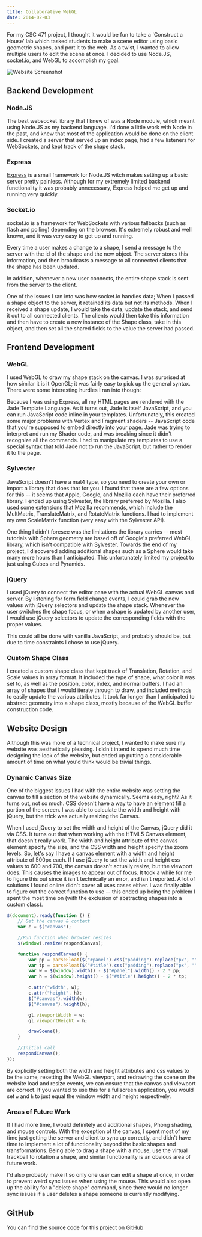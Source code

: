 ```yaml
---
title: Collaborative WebGL
date: 2014-02-03
---
```


For my CSC 471 project, I thought it would be fun to take a 'Construct a House' lab which tasked students to make a scene editor using basic geometric shapes, and port it to the web. As a twist, I wanted to allow multiple users to edit the scene at once. I decided to use Node.JS, [socket.io](http://socket.io), and WebGL to accomplish my goal.

![Website Screenshot](/images/posts/collaborative_webgl.png)

## Backend Development

### Node.JS

The best websocket library that I knew of was a Node module, which meant using Node.JS as my backend language. I'd done a little work with Node in the past, and knew that most of the application would be done on the client side. I created a server that served up an index page, had a few listeners for WebSockets, and kept track of the shape stack.

### Express

[Express](http://expressjs.com) is a small framework for Node.JS witch makes setting up a basic server pretty painless. Although for my extremely limited backend functionality it was probably unnecessary, Express helped me get up and running very quickly.

### Socket.io

socket.io is a framework for WebSockets with various fallbacks (such as flash and polling) depending on the browser. It's extremely robust and well known, and it was very easy to get up and running.

Every time a user makes a change to a shape, I send a message to the server with the id of the shape and the new object. The server stores this information, and then broadcasts a message to all connected clients that the shape has been updated.

In addition, whenever a new user connects, the entire shape stack is sent from the server to the client.

One of the issues I ran into was how socket.io handles data; When I passed a shape object to the server, it retained its data but not its methods. When I received a shape update, I would take the data, update the stack, and send it out to all connected clients. The clients would then take this information and then have to create a new instance of the Shape class, take in this object, and then set all the shared fields to the value the server had passed.

## Frontend Development

### WebGL

I used WebGL to draw my shape stack on the canvas. I was surprised at how similar it is it OpenGL; it was fairly easy to pick up the general syntax. There were some interesting hurdles I ran into though:

Because I was using Express, all my HTML pages are rendered with the Jade Template Language. As it turns out, Jade is itself JavaScript, and you can run JavaScript code inline in your templates. Unfortunately, this created some major problems with Vertex and Fragment shaders -- JavaScript code that you're supposed to embed directly into your page. Jade was trying to interpret and run my Shader code, and was breaking since it didn't recognize all the commands. I had to manipulate my templates to use a special syntax that told Jade not to run the JavaScript, but rather to render it to the page.

### Sylvester

JavaScript doesn't have a mat4 type, so you need to create your own or import a library that does that for you. I found that there are a few options for this -- it seems that Apple, Google, and Mozilla each have their preferred library. I ended up using Sylvester, the library preferred by Mozilla. I also used some extensions that Mozilla recommends, which include the MultMatrix, TranslateMatrix, and RotateMatrix functions. I had to implement my own ScaleMatrix function (very easy with the Sylvester API).

One thing I didn't foresee was the limitations the library carries -- most tutorials with Sphere geometry are based off of Google's preferred WebGL library, which isn't compatible with Sylvester. Towards the end of my project, I discovered adding additional shapes such as a Sphere would take many more hours than I anticipated. This unfortunately limited my project to just using Cubes and Pyramids.

### jQuery

I used jQuery to connect the editor pane with the actual WebGL canvas and server. By listening for form field change events, I could grab the new values with jQuery selectors and update the shape stack. Whenever the user switches the shape focus, or when a shape is updated by another user, I would use jQuery selectors to update the corresponding fields with the proper values.

This could all be done with vanilla JavaScript, and probably should be, but due to time constraints I chose to use jQuery.

### Custom Shape Class

I created a custom shape class that kept track of Translation, Rotation, and Scale values in array format. It included the type of shape, what color it was set to, as well as the position, color, index, and normal buffers. I had an array of shapes that I would iterate through to draw, and included methods to easily update the various attributes. It took far longer than I anticipated to abstract geometry into a shape class, mostly because of the WebGL buffer construction code.

## Website Design

Although this was more of a technical project, I wanted to make sure my website was aesthetically pleasing. I didn't intend to spend much time designing the look of the website, but ended up putting a considerable amount of time on what you'd think would be trivial things.

### Dynamic Canvas Size

One of the biggest issues I had with the entire website was setting the canvas to fill a section of the website dynamically. Seems easy, right? As it turns out, not so much. CSS doesn't have a way to have an element fill a portion of the screen. I was able to calculate the width and height with jQuery, but the trick was actually resizing the Canvas.

When I used jQuery to set the width and height of the Canvas, jQuery did it via CSS. It turns out that when working with the HTML5 Canvas element, that doesn't really work. The width and height attribute of the canvas element specify the size, and the CSS width and height specify the zoom levels. So, let's say I have a canvas element with a width and height attribute of 500px each. If I use jQuery to set the width and height css values to 600 and 700, the canvas doesn't actually resize, but the viewport does. This causes the images to appear out of focus. It took a while for me to figure this out since it isn't technically an error, and isn't reported. A lot of solutions I found online didn't cover all uses cases either. I was finally able to figure out the correct function to use -- this ended up being the problem I spent the most time on (with the exclusion of abstracting shapes into a custom class).

```javascript
$(document).ready(function () {
	// Get the canvas & context
	var c = $("canvas");

	//Run function when browser resizes
	$(window).resize(respondCanvas);

	function respondCanvas() {
		var pp = parseFloat($("#panel").css("padding").replace("px", ""));
		var tp = parseFloat($("#title").css("padding").replace("px", ""));
		var w = $(window).width() - $("#panel").width() - 2 * pp;
		var h = $(window).height() - $("#title").height() - 2 * tp;

		c.attr("width", w);
		c.attr("height", h);
		$("#canvas").width(w);
		$("#canvas").height(h);

		gl.viewportWidth = w;
		gl.viewportHeight = h;

		drawScene();
	}

	//Initial call
	respondCanvas();
});
```

By explicitly setting both the width and height attributes and css values to be the same, resetting the WebGL viewport, and redrawing the scene on the website load and resize events, we can ensure that the canvas and viewport are correct. If you wanted to use this for a fullscreen application, you would set `w` and `h` to just equal the window width and height respectively.

### Areas of Future Work

If I had more time, I would definitely add additional shapes, Phong shading, and mouse controls. With the exception of the canvas, I spent most of my time just getting the server and client to sync up correctly, and didn't have time to implement a lot of functionality beyond the basic shapes and transformations. Being able to drag a shape with a mouse, use the virtual trackball to rotation a shape, and similar functionality is an obvious area of future work.

I'd also probably make it so only one user can edit a shape at once, in order to prevent weird sync issues when using the mouse. This would also open up the ability for a "delete shape" command, since there would no longer sync issues if a user deletes a shape someone is currently modifying.

## GitHub

You can find the source code for this project on [GitHub](https://github.com/IanMitchell/CollaborativeWebGL)
